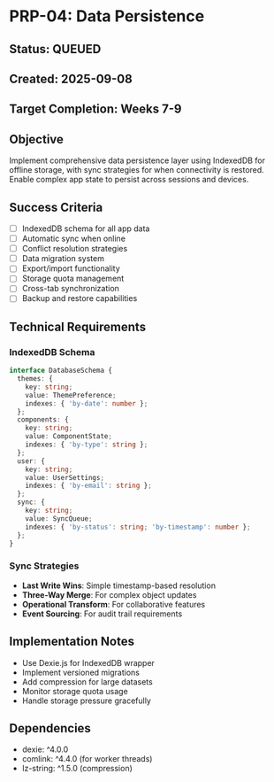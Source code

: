 # PRP-04: Data Persistence

## Status: QUEUED
## Created: 2025-09-08
## Target Completion: Weeks 7-9

## Objective
Implement comprehensive data persistence layer using IndexedDB for offline storage, with sync strategies for when connectivity is restored. Enable complex app state to persist across sessions and devices.

## Success Criteria
- [ ] IndexedDB schema for all app data
- [ ] Automatic sync when online
- [ ] Conflict resolution strategies
- [ ] Data migration system
- [ ] Export/import functionality
- [ ] Storage quota management
- [ ] Cross-tab synchronization
- [ ] Backup and restore capabilities

## Technical Requirements

### IndexedDB Schema
```typescript
interface DatabaseSchema {
  themes: {
    key: string;
    value: ThemePreference;
    indexes: { 'by-date': number };
  };
  components: {
    key: string;
    value: ComponentState;
    indexes: { 'by-type': string };
  };
  user: {
    key: string;
    value: UserSettings;
    indexes: { 'by-email': string };
  };
  sync: {
    key: string;
    value: SyncQueue;
    indexes: { 'by-status': string; 'by-timestamp': number };
  };
}
```

### Sync Strategies
- **Last Write Wins**: Simple timestamp-based resolution
- **Three-Way Merge**: For complex object updates
- **Operational Transform**: For collaborative features
- **Event Sourcing**: For audit trail requirements

## Implementation Notes
- Use Dexie.js for IndexedDB wrapper
- Implement versioned migrations
- Add compression for large datasets
- Monitor storage quota usage
- Handle storage pressure gracefully

## Dependencies
- dexie: ^4.0.0
- comlink: ^4.4.0 (for worker threads)
- lz-string: ^1.5.0 (compression)